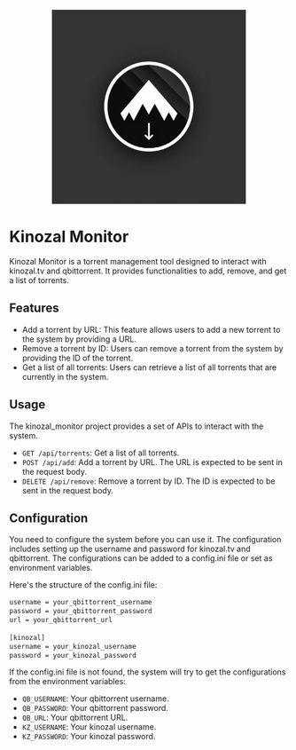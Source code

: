 <p align="center">
<img src="https://raw.githubusercontent.com/Aladex/kinozal_monitor/master/logo/logo.png" width="350">
</p>

# Kinozal Monitor

Kinozal Monitor is a torrent management tool designed to interact with kinozal.tv and qbittorrent. It provides functionalities to add, remove, and get a list of torrents.

## Features

- Add a torrent by URL: This feature allows users to add a new torrent to the system by providing a URL.
- Remove a torrent by ID: Users can remove a torrent from the system by providing the ID of the torrent.
- Get a list of all torrents: Users can retrieve a list of all torrents that are currently in the system.

## Usage

The kinozal_monitor project provides a set of APIs to interact with the system.

- `GET /api/torrents`: Get a list of all torrents.
- `POST /api/add`: Add a torrent by URL. The URL is expected to be sent in the request body.
- `DELETE /api/remove`: Remove a torrent by ID. The ID is expected to be sent in the request body.

## Configuration

You need to configure the system before you can use it. The configuration includes setting up the username and password for kinozal.tv and qbittorrent. The configurations can be added to a config.ini file or set as environment variables.

Here's the structure of the config.ini file:

```[qbittorrent]
username = your_qbittorrent_username
password = your_qbittorrent_password
url = your_qbittorrent_url

[kinozal]
username = your_kinozal_username
password = your_kinozal_password
```

If the config.ini file is not found, the system will try to get the configurations from the environment variables:

- `QB_USERNAME`: Your qbittorrent username.
- `QB_PASSWORD`: Your qbittorrent password.
- `QB_URL`: Your qbittorrent URL.
- `KZ_USERNAME`: Your kinozal username.
- `KZ_PASSWORD`: Your kinozal password.

